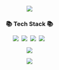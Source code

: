 <p align="center"><img src="https://capsule-render.vercel.app/api?type=Waving&color=timeAuto&height=300&section=header&text=def&fontSize=90" /></p>





<h3 align="center">📚 Tech Stack 📚</h3>
<p align="center">
  <img src="https://img.shields.io/badge/Java-007396?style=flat-square&logo=Java&logoColor=white"/></a>&nbsp
  <img src="https://img.shields.io/badge/Spring-6DB33F?style=flat-square&logo=Spring&logoColor=white"/></a>&nbsp
  <img src="https://img.shields.io/badge/Oracle-F80000?style=flat-square&logo=Oracle&logoColor=white"/></a>&nbsp
  <img src="https://img.shields.io/badge/Html5-E34F26?style=flat-square&logo=Html5&logoColor=white"/></a>&nbsp
</p>

<p align="center"><img src="https://github-readme-stats.vercel.app/api?username=pansakr&show_icons=true"/></p>

<p align="center"><img src="https://github-readme-stats.vercel.app/api/top-langs/?username=pansakr"/></p>

